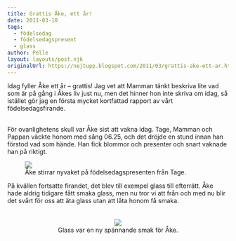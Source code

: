 ```yaml
---
title: Grattis Åke, ett år!
date: 2011-03-10
tags: 
  - födelsedag
  - födelsedagspresent
  - glass	
author: Pelle
layout: layouts/post.njk
originalUrl: https://nejtupp.blogspot.com/2011/03/grattis-ake-ett-ar.html
---
```


Idag fyller Åke ett år – grattis! Jag vet att Mamman tänkt beskriva lite vad som är på gång i Åkes liv just nu, men det hinner hon inte skriva om idag, så istället gör jag en första mycket kortfattad rapport av vårt födelsedagsfirande.<br><div style="text-align: center;"><div style="text-align: left;"><br>För ovanlighetens skull var Åke sist att vakna idag. Tage, Mamman och Pappan väckte honom med sång 06.25, och det dröjde en stund innan han förstod vad som hände. Han fick blommor och presenter och snart vaknade han på riktigt.

<figure>
	<img src="../../../../img/%25C3%2585kes%2Bf%25C3%25B6delsedag-_MG_8005.jpg"><br>
	<figcaption>Åke stirrar nyvaket på födelsedagspresenten från Tage.</figcaption>
</figure>På kvällen fortsatte firandet, det blev till exempel glass till efterrätt. Åke hade aldrig tidigare fått smaka glass, men nu tror vi att från och med nu blir det svårt för oss att äta glass utan att låta honom få smaka.<br></div><br><br></div><div style="text-align: center;"><img src="../../../../img/%25C3%2585kes%2Bf%25C3%25B6delsedag-_MG_8062.jpg"><br>
	<figcaption>Glass var en ny spännande smak för Åke.</span></span><br></div>

